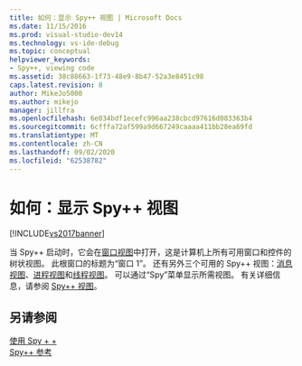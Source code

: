```yaml
---
title: 如何：显示 Spy++ 视图 | Microsoft Docs
ms.date: 11/15/2016
ms.prod: visual-studio-dev14
ms.technology: vs-ide-debug
ms.topic: conceptual
helpviewer_keywords:
- Spy++, viewing code
ms.assetid: 38c88663-1f73-48e9-8b47-52a3e8451c98
caps.latest.revision: 8
author: MikeJo5000
ms.author: mikejo
manager: jillfra
ms.openlocfilehash: 6e034bdf1ecefc996aa238cbcd97616d083363b4
ms.sourcegitcommit: 6cfffa72af599a9d667249caaaa411bb28ea69fd
ms.translationtype: MT
ms.contentlocale: zh-CN
ms.lasthandoff: 09/02/2020
ms.locfileid: "62538782"
---
```

# <a name="how-to-display-spy-views"></a>如何：显示 Spy++ 视图
[!INCLUDE[vs2017banner](../includes/vs2017banner.md)]

当 Spy++ 启动时，它会在[窗口视图](../debugger/windows-view.md)中打开，这是计算机上所有可用窗口和控件的树状视图。 此根窗口的标题为“窗口 1”。 还有另外三个可用的 Spy++ 视图：[消息视图](../debugger/messages-view.md)、[进程视图](../debugger/processes-view.md)和[线程视图](../debugger/threads-view.md)。 可以通过“Spy”菜单显示所需视图。 有关详细信息，请参阅 [Spy++ 视图](../debugger/spy-increment-views.md)。  
  
## <a name="see-also"></a>另请参阅  
 [使用 Spy + +](../debugger/using-spy-increment.md)   
 [Spy++ 参考](../debugger/spy-increment-reference.md)
